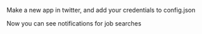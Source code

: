 Make a new app in twitter, and add your credentials to config.json

Now you can see notifications for job searches
